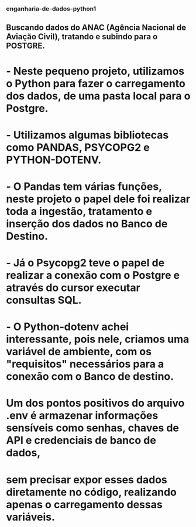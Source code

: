 ### enganharia-de-dados-python1

## Buscando dados do ANAC (Agência Nacional de Aviação Civil), tratando e subindo para o POSTGRE.

# - Neste pequeno projeto, utilizamos o Python para fazer o carregamento dos dados, de uma pasta local para o Postgre.
  
# - Utilizamos algumas bibliotecas como PANDAS, PSYCOPG2 e PYTHON-DOTENV.

# - O Pandas tem várias funções, neste projeto o papel dele foi realizar toda a ingestão, tratamento e inserção dos dados no Banco de Destino.

# - Já o Psycopg2 teve o papel de realizar a conexão com o Postgre e através do cursor executar consultas SQL.

# - O Python-dotenv achei interessante, pois nele, criamos uma variável de ambiente, com os "requisitos" necessários para a conexão com o Banco de destino.
# Um dos pontos positivos do arquivo .env é armazenar informações sensíveis como senhas, chaves de API e credenciais de banco de dados,
# sem precisar expor esses dados diretamente no código, realizando apenas o carregamento dessas variáveis.

